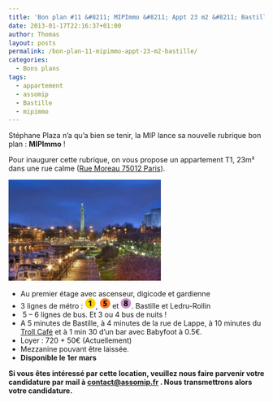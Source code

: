 ```yaml
---
title: 'Bon plan #11 &#8211; MIPImmo &#8211; Appt 23 m2 &#8211; Bastille'
date: 2013-01-17T22:16:37+01:00
author: Thomas
layout: posts
permalink: /bon-plan-11-mipimmo-appt-23-m2-bastille/
categories:
  - Bons plans
tags:
  - appartement
  - assomip
  - Bastille
  - mipimmo
---
```

Stéphane Plaza n&#8217;a qu&#8217;a bien se tenir, la MIP lance sa nouvelle rubrique bon plan : **MIPImmo** !

Pour inaugurer cette rubrique, on vous propose un appartement T1, 23m² dans une rue calme ([Rue Moreau 75012 Paris](https://maps.google.fr/maps?q=Rue+Moreau+75012+Paris&ie=UTF-8&hq=&hnear=0x47e672040e66e1bb:0x5948a4aafa2c3ecb,Rue+Moreau,+75012+Paris&gl=fr&ei=At3xULDlJuSY0QXf7YGoBg&ved=0CDIQ8gEwAA)).

<a href="/2013/01/bon-plan-11-mipimmo-appt-23-m2-bastille/place-de-la-bastille/" rel="attachment wp-att-1470"><img class="alignleft" alt="place-de-la-bastille" src="/assets/uploads/2013/01/place-de-la-bastille-300x199.jpg" width="300" height="199" /></a>

  * Au premier étage avec ascenseur, digicode et gardienne
  * 3 lignes de métro : <a href="/2013/01/bon-plan-11-mipimmo-appt-23-m2-bastille/m1/" rel="attachment wp-att-269"><img alt="m1" src="/assets/uploads/2010/10/m1.gif" width="21" height="21" /></a>, <a href="/2011/07/la-mip-fait-son-cinema/m5/" rel="attachment wp-att-273"><img alt="m5" src="/assets/uploads/2010/10/m5.gif" width="21" height="21" /></a> et <a href="/2012/05/en-mai-fait-ce-quil-te-pre/m8/" rel="attachment wp-att-277"><img alt="m8" src="/assets/uploads/2010/10/m8.gif" width="21" height="21" /></a>. Bastille et Ledru-Rollin
  *  5 – 6 lignes de bus. Et 3 ou 4 bus de nuits !
  * A 5 minutes de Bastille, à 4 minutes de la rue de Lappe, à 10 minutes du <a href="https://www.trollcafe.fr/" target="_blank">Troll Café</a> et à 1 min 30 d’un bar avec Babyfoot à 0.5€.
  * Loyer : 720 + 50€ (Actuellement)
  * Mezzanine pouvant être laissée.
  * **Disponible le 1er mars**

**Si vous êtes intéressé par cette location, veuillez nous faire parvenir votre candidature par mail à <contact@assomip.fr> . Nous transmettrons alors votre candidature.**

&nbsp;

&nbsp;
